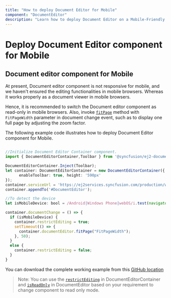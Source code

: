 ```yaml
---
title: "How to deploy Document Editor for Mobile"
component: "DocumentEditor"
description: "Learn how to deploy Document Editor on a Mobile-Friendly Web page, such as to switch automatically in ready-only and full-page views when opened in mobile browsers."
---
```


# Deploy Document Editor component for Mobile

## Document editor component for Mobile

At present, Document editor component is not responsive for mobile, and we haven't ensured the editing functionalities in mobile browsers. Whereas it works properly as a document viewer in mobile browsers.

Hence, it is recommended to switch the Document editor component as read-only in mobile browsers. Also, invoke [`fitPage`](../../api/document-editor/#fitpage/) method with `FitPageWidth` parameter in document change event, such as to display one full page by adjusting the zoom factor.

The following example code illustrates how to deploy Document Editor component for Mobile.

```typescript

//Initialize Document Editor Container component.
import { DocumentEditorContainer,Toolbar } from '@syncfusion/ej2-documenteditor';

DocumentEditorContainer.Inject(Toolbar);
let container: DocumentEditorContainer = new DocumentEditorContainer({
      enableToolbar: true, height: '590px'
});
container.serviceUrl = 'https://ej2services.syncfusion.com/production/web-services/api/documenteditor/';
container.appendTo('#DocumentEditor');

//To detect the device
let isMobileDevice: bool = /Android|Windows Phone|webOS/i.test(navigator.userAgent);

container.documentChange = () => {
  if (isMobileDevice) {
    container.restrictEditing = true;
    setTimeout(() => {
      container.documentEditor.fitPage("FitPageWidth");
    }, 50);
  }
  else {
    container.restrictEditing = false;
  }
}

```

You can download the complete working example from this [GitHub location](https://github.com/SyncfusionExamples/Deploy-Document-Editor-in-Mobile-Friendly-Web-page/)

>Note: You can use the [`restrictEditing`](../../api/document-editor-container#restrictediting) in DocumentEditorContainer and [`isReadOnly`](../../api/document-editor/#isreadonly) in DocumentEditor based on your requirement to change component to read only mode.